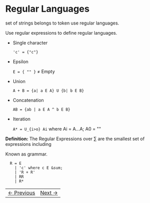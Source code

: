 Regular Languages
=================

set of strings belongs to token use regular languages.

Use regular expressions to define regular languages.

* Single character

  ` 'c' = {"c"} `

* Epsilon

  `E = { "" }` ≠ Empty

* Union 

  `A + B = {a| a E A} U {b| b E B}`

* Concatenation 

  `AB = {ab | a E A ^ b E B}`
  
* Iteration

  `A* = U_{i>o} Ai` where Ai = A...A; A0 = ""
  
**Definition:** The Regular Expressions over &sum; are the smallest set of expressions including

Known as grammar.

```
  R = E
    | 'c' where c E &sum;
    | 'R + R'
    | RR
    | R*
```


<table><tr><td><a href="compiler_notes_5.md" >&larr; Previous</a></td><td><a href="compiler_notes_7.md" >Next &rarr;</a></td></tr></table>
